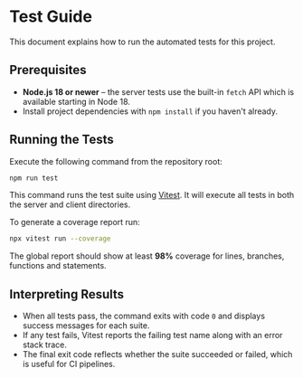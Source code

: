 # Test Guide

This document explains how to run the automated tests for this project.

## Prerequisites

- **Node.js 18 or newer** – the server tests use the built-in `fetch` API which is available starting in Node 18.
- Install project dependencies with `npm install` if you haven't already.

## Running the Tests

Execute the following command from the repository root:

```bash
npm run test
```

This command runs the test suite using [Vitest](https://vitest.dev/). It will execute all tests in both the server and client directories.

To generate a coverage report run:

```bash
npx vitest run --coverage
```

The global report should show at least **98%** coverage for lines, branches, functions and statements.

## Interpreting Results

- When all tests pass, the command exits with code `0` and displays success messages for each suite.
- If any test fails, Vitest reports the failing test name along with an error stack trace.
- The final exit code reflects whether the suite succeeded or failed, which is useful for CI pipelines.
